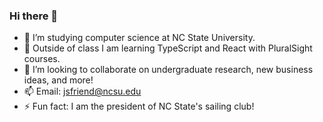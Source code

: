 ### Hi there 👋

- 🔭 I’m studying computer science at NC State University.
- 🌱 Outside of class I am learning TypeScript and React with PluralSight courses.
- 👯 I’m looking to collaborate on undergraduate research, new business ideas, and more!
- 📫 Email: jsfriend@ncsu.edu
- ⚡ Fun fact: I am the president of NC State's sailing club!
